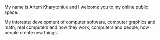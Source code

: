 My name is Artem Kharytoniuk and I welcome you to my online public space.

My interests: development of computer software, computer graphics and math, real computers and how they work, computers and people, how people create new things.
